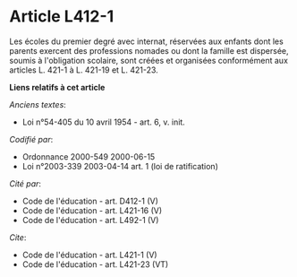 # Article L412-1

Les écoles du premier degré avec internat, réservées aux enfants dont les parents exercent des professions nomades ou dont la
famille est dispersée, soumis à l'obligation scolaire, sont créées et organisées conformément aux articles L. 421-1 à L.
421-19 et L. 421-23.

**Liens relatifs à cet article**

_Anciens textes_:

  - Loi n°54-405 du 10 avril 1954 - art. 6, v. init.

_Codifié par_:

  - Ordonnance 2000-549 2000-06-15
  - Loi n°2003-339 2003-04-14 art. 1 (loi de ratification)

_Cité par_:

  - Code de l'éducation - art. D412-1 (V)
  - Code de l'éducation - art. L421-16 (V)
  - Code de l'éducation - art. L492-1 (V)

_Cite_:

  - Code de l'éducation - art. L421-1 (V)
  - Code de l'éducation - art. L421-23 (VT)
